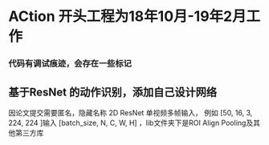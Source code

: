 # ACtion 开头工程为18年10月-19年2月工作
###  代码有调试痕迹，会存在一些标记
## 基于ResNet 的动作识别，添加自己设计网络
因论文提交需要匿名，隐藏名称 
2D ResNet 单视频多帧输入， 例如 [50, 16, 3, 224, 224 ]输入 [batch_size, N, C, W, H] ，lib文件夹下是ROI Align Pooling及其他第三方库


